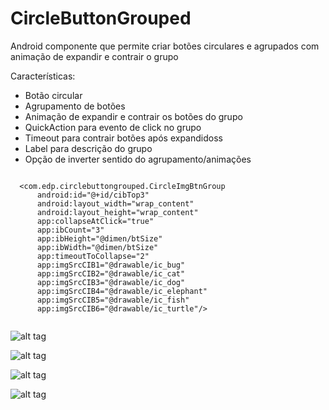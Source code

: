 CircleButtonGrouped
===================

Android componente que permite criar botões circulares e agrupados com animação de expandir e contrair o grupo

Características:

  * Botão circular
  * Agrupamento de botões
  * Animação de expandir e contrair os botões do grupo
  * QuickAction para evento de click no grupo
  * Timeout para contrair botões após expandidoss
  * Label para descrição do grupo
  * Opção de inverter sentido do agrupamento/animações
  
```

  <com.edp.circlebuttongrouped.CircleImgBtnGroup
      android:id="@+id/cibTop3"
      android:layout_width="wrap_content"
      android:layout_height="wrap_content"
      app:collapseAtClick="true"
      app:ibCount="3"
      app:ibHeight="@dimen/btSize"
      app:ibWidth="@dimen/btSize"
      app:timeoutToCollapse="2"
      app:imgSrcCIB1="@drawable/ic_bug"
      app:imgSrcCIB2="@drawable/ic_cat"
      app:imgSrcCIB3="@drawable/ic_dog"
      app:imgSrcCIB4="@drawable/ic_elephant"
      app:imgSrcCIB5="@drawable/ic_fish"
      app:imgSrcCIB6="@drawable/ic_turtle"/>


```
![alt tag](https://raw.githubusercontent.com/edipo2s/CircleButtonGrouped/master/Screenshot_0.png)

![alt tag](https://raw.githubusercontent.com/edipo2s/CircleButtonGrouped/master/Screenshot_1.png)

![alt tag](https://raw.githubusercontent.com/edipo2s/CircleButtonGrouped/master/Screenshot_2.png)

![alt tag](https://raw.githubusercontent.com/edipo2s/CircleButtonGrouped/master/Screenshot_3.png)

